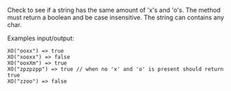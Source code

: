 Check to see if a string has the same amount of 'x's and 'o's. The method must return a boolean and be case insensitive. The string can contains any char.

Examples input/output:
```
XO("ooxx") => true
XO("xooxx") => false
XO("ooxXm") => true
XO("zpzpzpp") => true // when no 'x' and 'o' is present should return true
XO("zzoo") => false
```